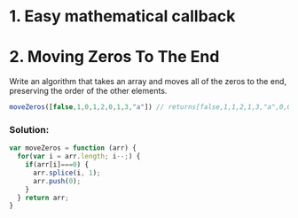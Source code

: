 # 1. Easy mathematical callback

# 2. Moving Zeros To The End

Write an algorithm that takes an array and moves all of the zeros to the end, preserving the order of the other elements.

``` Javascript
moveZeros([false,1,0,1,2,0,1,3,"a"]) // returns[false,1,1,2,1,3,"a",0,0]
```

### Solution:

```Javascript
var moveZeros = function (arr) {
  for(var i = arr.length; i--;) {
    if(arr[i]===0) {
      arr.splice(i, 1);
      arr.push(0);
    }
  } return arr;
}
```
